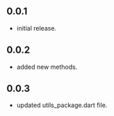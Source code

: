 ## 0.0.1

* initial release.
## 0.0.2

* added new methods.
## 0.0.3

* updated utils_package.dart file.
